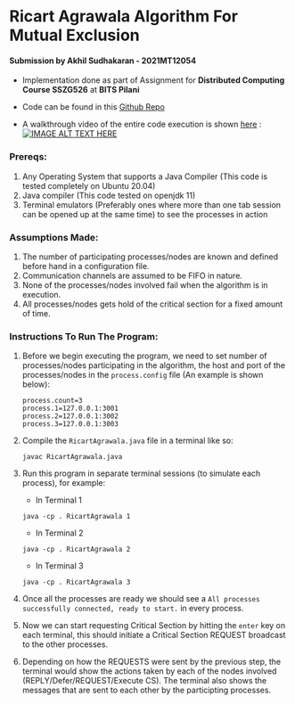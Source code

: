 # Ricart Agrawala Algorithm For Mutual Exclusion

#### Submission by Akhil Sudhakaran - 2021MT12054
- Implementation done as part of Assignment for **Distributed Computing Course SSZG526** at **BITS Pilani**

- Code can be found in this [Github Repo](https://github.com/Akhilsudh/BITS-Assignment/tree/master/Semester%201/Distributed%20Computing)
- A walkthrough video of the entire code execution is shown [here](https://youtu.be/KHTUzgayibg) :
[![IMAGE ALT TEXT HERE](https://img.youtube.com/vi/KHTUzgayibg/0.jpg)](https://youtu.be/KHTUzgayibg)

### Prereqs:
1. Any Operating System that supports a Java Compiler (This code is tested completely on Ubuntu 20.04)
2. Java compiler (This code tested on openjdk 11)
3. Terminal emulators (Preferably ones where more than one tab session can be opened up at the same time) to see the processes in action

### Assumptions Made:
1. The number of participating processes/nodes are known and defined before hand in a configuration file.
2. Communication channels are assumed to be FIFO in nature.
3. None of the processes/nodes involved fail when the algorithm is in execution. 
4. All processes/nodes gets hold of the critical section for a fixed amount of time.

### Instructions To Run The Program:
1. Before we begin executing the program, we need to set number of processes/nodes participating in the algorithm, the host and port of the processes/nodes in the `process.config` file (An example is shown below):
    ```
    process.count=3
    process.1=127.0.0.1:3001
    process.2=127.0.0.1:3002
    process.3=127.0.0.1:3003
    ```

2. Compile the `RicartAgrawala.java` file in a terminal like so:
    ```
    javac RicartAgrawala.java
    ```

3. Run this program in separate terminal sessions (to simulate each process), for example:
    * In Terminal 1
    ```
    java -cp . RicartAgrawala 1
    ```

    * In Terminal 2
    ```
    java -cp . RicartAgrawala 2
    ```

    * In Terminal 3
    ```
    java -cp . RicartAgrawala 3
    ```

4. Once all the processes are ready we should see a `All processes successfully connected, ready to start.` in every process.

5. Now we can start requesting Critical Section by hitting the `enter` key on each terminal, this should initiate a Critical Section REQUEST broadcast to the other processes.

6. Depending on how the REQUESTS were sent by the previous step, the terminal would show the actions taken by each of the nodes involved (REPLY/Defer/REQUEST/Execute CS). The terminal also shows the messages that are sent to each other by the participting processes.
